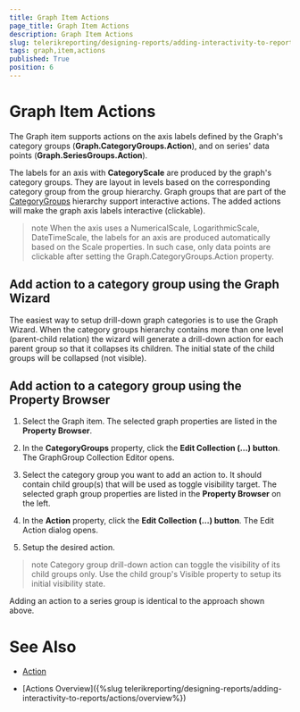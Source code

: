 ```yaml
---
title: Graph Item Actions
page_title: Graph Item Actions 
description: Graph Item Actions
slug: telerikreporting/designing-reports/adding-interactivity-to-reports/actions/graph-item-actions
tags: graph,item,actions
published: True
position: 6
---
```


# Graph Item Actions

The Graph item supports actions on the axis labels defined by the Graph's category groups (__Graph.CategoryGroups.Action__), and on series' data points (__Graph.SeriesGroups.Action__). 

The labels for an axis with __CategoryScale__ are produced by the graph's category groups. They are layout in levels based on the corresponding category group from the group hierarchy. Graph groups that are part of the          [CategoryGroups](/reporting/api/Telerik.Reporting.Graph#Telerik_Reporting_Graph_CategoryGroups) hierarchy support interactive actions. The added actions will make the graph axis labels interactive (clickable). 

>note When the axis uses a NumericalScale, LogarithmicScale, DateTimeScale, the labels for an axis are produced automatically based on the Scale properties. In such case, only data points are clickable after setting the Graph.CategoryGroups.Action property. 

## Add action to a category group using the Graph Wizard

The easiest way to setup drill-down graph categories is to use the Graph Wizard. When the category groups hierarchy contains more than one level (parent-child relation) the wizard will generate a drill-down action for each parent group so that it collapses its children. The initial state of the child groups will be collapsed (not visible). 

## Add action to a category group using the Property Browser

1. Select the Graph item. The selected graph properties are listed in the __Property Browser__. 

1. In the __CategoryGroups__ property, click the __Edit Collection (…) button__. The GraphGroup Collection Editor opens. 

1. Select the category group you want to add an action to. It should contain child group(s) that will be used as toggle visibility target. The selected graph group properties are listed in the __Property Browser__ on the left. 

1. In the __Action__ property, click the __Edit Collection (…) button__. The Edit Action dialog opens. 

1. Setup the desired action. 

>note Category group drill-down action can toggle the visibility of its child groups only. Use the child group's Visible property to setup its initial visibility state. 

Adding an action to a series group is identical to the approach shown above. 

# See Also

 * [Action](/reporting/api/Telerik.Reporting.GraphGroup#collapsible-Telerik_Reporting_GraphGroup_Action)
 
 * [Actions Overview]({%slug telerikreporting/designing-reports/adding-interactivity-to-reports/actions/overview%})
 